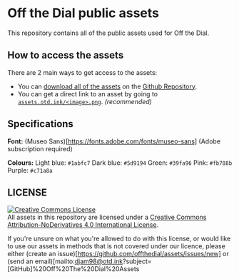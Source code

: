 # Off the Dial public assets
This repository contains all of the public assets used for Off the Dial.

## How to access the assets
There are 2 main ways to get access to the assets:
- You can [download all of the assets](https://github.com/offthedial/assets/archive/master.zip) on the [Github Repository](https://github.com/offthedial/assets).
- You can get a direct link to an asset by going to [`assets.otd.ink/<image>.png`](https://assets.otd.ink). *(recommended)*

## Specifications

**Font:**
(Museo Sans)[https://fonts.adobe.com/fonts/museo-sans] (Adobe subscription required)

**Colours:**
Light blue: `#1abfc7`
Dark blue: `#5d9194`
Green: `#39fa96`
Pink: `#fb788b`
Purple: `#c71a8a`

## LICENSE
<a rel="license" href="http://creativecommons.org/licenses/by-nd/4.0/"><img alt="
Creative Commons License" style="border-width:0" src="https://i.creativecommons.org/l/by-nd/4.0/88x31.png" /></a><br />All assets in this repository are licensed under a <a rel="license" href="http://creativecommons.org/licenses/by-nd/4.0/">Creative Commons Attribution-NoDerivatives 4.0 International License</a>.

If you're unsure on what you're allowed to do with this license, or would like to use our assets in methods that is not covered under our licence, please either (create an issue)[https://github.com/offthedial/assets/issues/new] or (send an email)[mailto:djam98@otd.ink?subject=[GitHub]%20Off%20The%20Dial%20Assets
